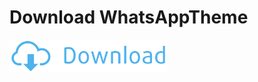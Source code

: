 # Download WhatsAppTheme

<a href="https://github.com/colddrygame/wap/raw/master/raw/wap-2019.apk"><img src="https://github.com/colddrygame/wap/raw/master/raw/downbott.png" alt="alt text" width="50%"></a>
